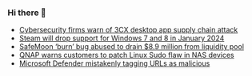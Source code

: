 ### Hi there 👋

<!--START_SECTION:feed-->
* [Cybersecurity firms warn of 3CX desktop app supply chain attack](https://www.bleepingcomputer.com/news/security/cybersecurity-firms-warn-of-3cx-desktop-app-supply-chain-attack/)
* [Steam will drop support for Windows 7 and 8 in January 2024](https://www.bleepingcomputer.com/news/software/steam-will-drop-support-for-windows-7-and-8-in-january-2024/)
* [SafeMoon ‘burn’ bug abused to drain $8.9 million from liquidity pool](https://www.bleepingcomputer.com/news/cryptocurrency/safemoon-burn-bug-abused-to-drain-89-million-from-liquidity-pool/)
* [QNAP warns customers to patch Linux Sudo flaw in NAS devices](https://www.bleepingcomputer.com/news/security/qnap-warns-customers-to-patch-linux-sudo-flaw-in-nas-devices/)
* [Microsoft Defender mistakenly tagging URLs as malicious](https://www.bleepingcomputer.com/news/microsoft/microsoft-defender-mistakenly-tagging-urls-as-malicious/)
<!--END_SECTION:feed-->

<!--
**frankenk/frankenk** is a ✨ _special_ ✨ repository because its `README.md` (this file) appears on your GitHub profile.

Here are some ideas to get you started:

- 🔭 I’m currently working on ...
- 🌱 I’m currently learning ...
- 👯 I’m looking to collaborate on ...
- 🤔 I’m looking for help with ...
- 💬 Ask me about ...
- 📫 How to reach me: ...
- 😄 Pronouns: ...
- ⚡ Fun fact: ...
-->




